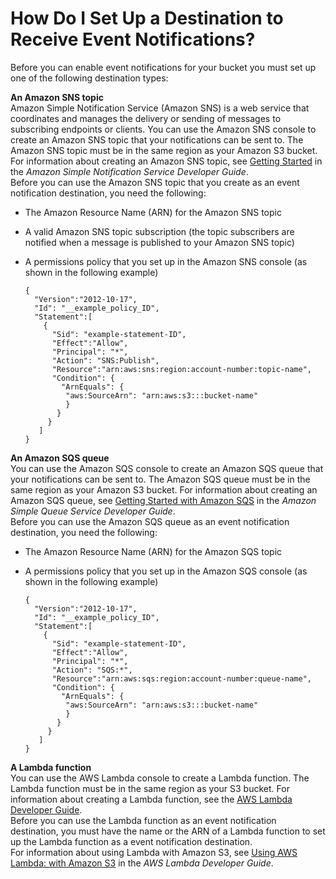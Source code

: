 # How Do I Set Up a Destination to Receive Event Notifications?<a name="setup-event-notification-destination"></a>

Before you can enable event notifications for your bucket you must set up one of the following destination types:

**An Amazon SNS topic**  
Amazon Simple Notification Service \(Amazon SNS\) is a web service that coordinates and manages the delivery or sending of messages to subscribing endpoints or clients\. You can use the Amazon SNS console to create an Amazon SNS topic that your notifications can be sent to\. The Amazon SNS topic must be in the same region as your Amazon S3 bucket\. For information about creating an Amazon SNS topic, see [Getting Started](https://docs.aws.amazon.com/sns/latest/dg/GettingStarted.html) in the *Amazon Simple Notification Service Developer Guide*\.  
Before you can use the Amazon SNS topic that you create as an event notification destination, you need the following:  
+ The Amazon Resource Name \(ARN\) for the Amazon SNS topic
+ A valid Amazon SNS topic subscription \(the topic subscribers are notified when a message is published to your Amazon SNS topic\)
+ A permissions policy that you set up in the Amazon SNS console \(as shown in the following example\)

  ```
  {
    "Version":"2012-10-17",
    "Id": "__example_policy_ID",
    "Statement":[
      {
        "Sid": "example-statement-ID",
        "Effect":"Allow",
        "Principal": "*",
        "Action": "SNS:Publish",
        "Resource":"arn:aws:sns:region:account-number:topic-name", 
        "Condition": { 
          "ArnEquals": {
  	       "aws:SourceArn": "arn:aws:s3:::bucket-name"
           }
         } 
       }
     ]
  }
  ```

**An Amazon SQS queue**  
You can use the Amazon SQS console to create an Amazon SQS queue that your notifications can be sent to\. The Amazon SQS queue must be in the same region as your Amazon S3 bucket\. For information about creating an Amazon SQS queue, see [Getting Started with Amazon SQS](https://docs.aws.amazon.com/AWSSimpleQueueService/latest/SQSDeveloperGuide/sqs-getting-started.html) in the *Amazon Simple Queue Service Developer Guide*\.   
Before you can use the Amazon SQS queue as an event notification destination, you need the following:  
+ The Amazon Resource Name \(ARN\) for the Amazon SQS topic
+ A permissions policy that you set up in the Amazon SQS console \(as shown in the following example\)

  ```
  {
    "Version":"2012-10-17",
    "Id": "__example_policy_ID",
    "Statement":[
      {
        "Sid": "example-statement-ID",
        "Effect":"Allow",
        "Principal": "*",
        "Action": "SQS:*",
        "Resource":"arn:aws:sqs:region:account-number:queue-name", 
        "Condition": { 
          "ArnEquals": {
  	       "aws:SourceArn": "arn:aws:s3:::bucket-name"
           }
         } 
       }
     ]
  }
  ```

**A Lambda function**  
You can use the AWS Lambda console to create a Lambda function\. The Lambda function must be in the same region as your S3 bucket\. For information about creating a Lambda function, see the [AWS Lambda Developer Guide](https://docs.aws.amazon.com/lambda/latest/dg/)\.  
Before you can use the Lambda function as an event notification destination, you must have the name or the ARN of a Lambda function to set up the Lambda function as a event notification destination\.   
For information about using Lambda with Amazon S3, see [Using AWS Lambda: with Amazon S3](https://docs.aws.amazon.com/lambda/latest/dg/with-s3.html) in the *AWS Lambda Developer Guide*\.